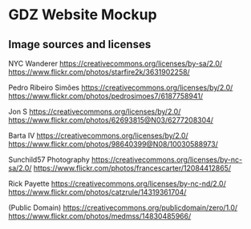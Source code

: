 # GDZ Website Mockup

## Image sources and licenses

NYC Wanderer
https://creativecommons.org/licenses/by-sa/2.0/
https://www.flickr.com/photos/starfire2k/3631902258/

Pedro Ribeiro Simões
https://creativecommons.org/licenses/by/2.0/
https://www.flickr.com/photos/pedrosimoes7/6187758941/

Jon S
https://creativecommons.org/licenses/by/2.0/
https://www.flickr.com/photos/62693815@N03/6277208304/

Barta IV
https://creativecommons.org/licenses/by/2.0/
https://www.flickr.com/photos/98640399@N08/10030588973/

Sunchild57 Photography
https://creativecommons.org/licenses/by-nc-sa/2.0/
https://www.flickr.com/photos/francescarter/12084412865/

Rick Payette
https://creativecommons.org/licenses/by-nc-nd/2.0/
https://www.flickr.com/photos/catzrule/14319361704/

(Public Domain)
https://creativecommons.org/publicdomain/zero/1.0/
https://www.flickr.com/photos/medmss/14830485966/ 
